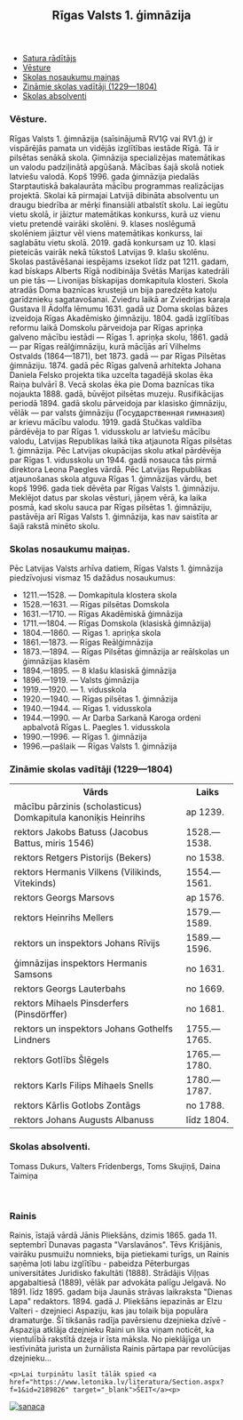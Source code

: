 <html lang="en">
<head>
<title>CSS Template</title>
<meta charset="utf-8">
<meta name="viewport" content="width=device-width, initial-scale=1">
<style>
* {
  box-sizing: border-box;
}

body {
  font-family: Arial, Helvetica, sans-serif;
}

/* Style the header */
header {
  background-color: #666;
  padding: 30px;
  text-align: center;
  font-size: 35px;
  color: white;
}

/* Container for flexboxes */
section {
  display: -webkit-flex;
  display: flex;
}

/* Style the navigation menu */
nav {
  -webkit-flex: 1;
  -ms-flex: 1;
  flex: 1;
  background: "Images/logo.jpg";
  padding: 20px;
}

/* Style the list inside the menu */
nav ul {
  list-style-type: none;
  padding: 0;
}

/* Style the content */
article {
  -webkit-flex: 3;
  -ms-flex: 3;
  flex: 3;
  background-color: #f1f1f1;
  padding: 10px;
}

/* Style the footer */
footer {
  background-color: #777;
  padding: 10px;
  text-align: center;
  color: white;
}

tr:nth-child(even) {
  background-color: #dddddd;
}
</style>
</head>
<body>
<header>
  <h2>Rīgas Valsts 1. ģimnāzija</h2>
</header>

<section>
  <nav>
    <ul>
      <li><a href="#saturs" id="saturs">Satura rādītājs</a></li>
      <li><a href="#vesture">Vēsture</a></li>
      <li><a href="#mainas">Skolas nosaukumu maiņas</a></li>
      <li><a href="#vaditaji">Zināmie skolas vadītāji (1229—1804)</a></li>
      <li><a href="#absolventi">Skolas absolventi</a></li>
    </ul>
  </nav>
  
  <article>
    <h1 id="vesture">Vēsture.</h1>
    <p>Rīgas Valsts 1. ģimnāzija (saīsinājumā RV1Ģ vai RV1.ģ) ir vispārējās pamata un vidējās izglītības iestāde Rīgā. Tā ir pilsētas senākā skola. Ģimnāzija specializējas matemātikas un valodu padziļinātā apgūšanā. Mācības šajā skolā notiek latviešu valodā. Kopš 1996. gada ģimnāzija piedalās Starptautiskā bakalaurāta mācību programmas realizācijas projektā. Skolai kā pirmajai Latvijā dibināta absolventu un draugu biedrība ar mērķi finansiāli atbalstīt skolu. Lai iegūtu vietu skolā, ir jāiztur matemātikas konkurss, kurā uz vienu vietu pretendē vairāki skolēni. 9. klases noslēgumā skolēniem jāiztur vēl viens matemātikas konkurss, lai saglabātu vietu skolā. 2019. gadā konkursam uz 10. klasi pieteicās vairāk nekā tūkstoš Latvijas 9. klašu skolēnu.
Skolas pastāvēšanai iespējams izsekot līdz pat 1211. gadam, kad bīskaps Alberts Rīgā nodibināja Svētās Marijas katedrāli un pie tās — Livonijas bīskapijas domkapitula klosteri. Skola atradās Doma baznīcas krustejā un bija paredzēta katoļu garīdznieku sagatavošanai. Zviedru laikā ar Zviedrijas karaļa Gustava II Ādolfa lēmumu 1631. gadā uz Doma skolas bāzes izveidoja Rīgas Akadēmisko ģimnāziju. 1804. gadā izglītības reformu laikā Domskolu pārveidoja par Rīgas apriņķa galveno mācību iestādi — Rīgas 1. apriņķa skolu, 1861. gadā — par Rīgas reālģimnāziju, kurā mācījās arī Vilhelms Ostvalds (1864—1871), bet 1873. gadā — par Rīgas Pilsētas ģimnāziju. 1874. gadā pēc Rīgas galvenā arhitekta Johana Daniela Felsko projekta tika uzcelta tagadējā skolas ēka Raiņa bulvārī 8. Vecā skolas ēka pie Doma baznīcas tika nojaukta 1888. gadā, būvējot pilsētas muzeju. Rusifikācijas periodā 1894. gadā skolu pārveidoja par klasisko ģimnāziju, vēlāk — par valsts ģimnāziju (Государственная гимназия) ar krievu mācību valodu. 1919. gadā Stučkas valdība pārdēvēja to par Rīgas 1. vidusskolu ar latviešu mācību valodu, Latvijas Republikas laikā tika atjaunota Rīgas pilsētas 1. ģimnāzija. Pēc Latvijas okupācijas skolu atkal pārdēvēja par Rīgas 1. vidusskolu un 1944. gadā nosauca tās pirmā direktora Leona Paegles vārdā. Pēc Latvijas Republikas atjaunošanas skola atguva Rīgas 1. ģimnāzijas vārdu, bet kopš 1996. gada tiek dēvēta par Rīgas Valsts 1. ģimnāziju. Meklējot datus par skolas vēsturi, jāņem vērā, ka laika posmā, kad skolu sauca par Rīgas pilsētas 1. ģimnāziju, pastāvēja arī Rīgas Valsts 1. ģimnāzija, kas nav saistīta ar šajā rakstā minēto skolu.
</p>
    <h1 id="mainas">Skolas nosaukumu maiņas.</h1>
    <p>Pēc Latvijas Valsts arhīva datiem, Rīgas Valsts 1. ģimnāzija piedzīvojusi vismaz 15 dažādus nosaukumus:
<ul>
<li>1211.—1528. — Domkapitula klostera skola</li>
<li>1528.—1631. — Rīgas pilsētas Domskola</li>
<li>1631.—1710. — Rīgas Akadēmiskā ģimnāzija</li>
<li>1711.—1804. — Rīgas Domskola (klasiskā ģimnāzija)</li>
<li>1804.—1860. — Rīgas 1. apriņķa skola</li>
<li>1861.—1873. — Rīgas Reālģimnāzija</li>
<li>1873.—1894. — Rīgas Pilsētas ģimnāzija ar reālskolas un ģimnāzijas klasēm</li>
<li>1894.—1895. — 8 klašu klasiskā ģimnāzija</li>
<li>1896.—1919. — Valsts ģimnāzija</li>
<li>1919.—1920. — 1. vidusskola</li>
<li>1920.—1940. — Rīgas pilsētas 1. ģimnāzija</li>
<li>1940.—1944. — Rīgas 1. vidusskola</li>
<li>1944.—1990. — Ar Darba Sarkanā Karoga ordeni apbalvotā Rīgas L. Paegles 1. vidusskola</li>
<li>1990.—1996. — Rīgas 1. ģimnāzija</li>
<li>1996.—pašlaik — Rīgas Valsts 1. ģimnāzija</li>
</ul>
</p>
    <h1 id="vaditaji">Zināmie skolas vadītāji (1229—1804)</h1>
<table>
  <tr>
    <th>Vārds</th>
    <th>Laiks</th>
  </tr>
  <tr>
    <td>mācību pārzinis (scholasticus) Domkapitula kanoniķis Heinrihs</td>
    <td>ap 1239.</td>
  </tr>
  <tr>
    <td>rektors Jakobs Batuss (Jacobus Battus, miris 1546)</td>
    <td>1528.—1538.</td>
  </tr>
  <tr>
    <td>rektors Retgers Pistorijs (Bekers)</td>
    <td>no 1538.</td>
  </tr>
  <tr>
    <td>rektors Hermanis Vilkens (Vilikinds, Vitekinds)</td>
    <td>1554.—1561. </td>
  </tr>
  <tr>
    <td>rektors Georgs Marsovs</td>
    <td>ap 1576.</td>
  </tr>
  <tr>
    <td>rektors Heinrihs Mellers</td>
    <td>1579.—1589.</td>
  </tr>
  <tr>
    <td>rektors un inspektors Johans Rīvijs</td>
    <td>1589.—1596.</td>
  </tr>
  <tr>
    <td>ģimnāzijas inspektors Hermanis Samsons</td>
    <td>no 1631.</td>
  </tr>
  <tr>
    <td>rektors Georgs Lauterbahs</td>
    <td>no 1669.</td>
  </tr>
  <tr>
    <td>rektors Mihaels Pinsderfers (Pinsdörffer)</td>
    <td>no 1681.</td>
  </tr>
  <tr>
    <td>rektors un inspektors Johans Gothelfs Lindners</td>
    <td>1755.—1765.</td>
  </tr>
  <tr>
    <td>rektors Gotlībs Šlēgels</td>
    <td>1765.—1780.</td>
  </tr>
  <tr>
    <td>rektors Karls Filips Mihaels Snells</td>
    <td>1780.—1787.</td>
  </tr>
  <tr>
    <td>rektors Kārlis Gotlobs Zontāgs</td>
    <td>no 1788.</td>
  </tr>
  <tr>
    <td>rektors Johans Augusts Albanuss</td>
    <td>līdz 1804.</td>
  </tr>
  
</table>
    <h1 id="absolventi">Skolas absolventi.</h1>
    <p>Tomass Dukurs, Valters Frīdenbergs, Toms Skujiņš, Daina Taimiņa</p>
    <br>
    <h1>Rainis</h1>
    <p>Rainis, īstajā vārdā Jānis Pliekšāns, dzimis 1865. gada 11. septembrī Dunavas pagasta "Varslavānos". Tēvs Krišjānis, vairāku pusmuižu nomnieks, bija pietiekami turīgs, un Rainis saņēma ļoti labu izglītību - pabeidza Pēterburgas universitātes Juridisko fakultāti (1888). Strādājis Viļņas apgabaltiesā (1889), vēlāk par advokāta palīgu Jelgavā. No 1891. līdz 1895. gadam bija Jaunās strāvas laikraksta "Dienas Lapa" redaktors. 1894. gadā J. Pliekšāns iepazinās ar Elzu Valteri - dzejnieci Aspaziju, kas jau tolaik bija populāra dramaturģe. Šī tikšanās radīja pavērsienu dzejnieka dzīvē - Aspazija atklāja dzejnieku Raini un lika viņam noticēt, ka vientulībā rakstītā dzeja ir īsta māksla. No pieklājīga un iestīvināta jurista un žurnālista Rainis pārtapa par revolūcijas dzejnieku...</p>
 
    <p>Lai turpinātu lasīt tālāk spied <a href="https://www.letonika.lv/literatura/Section.aspx?f=1&id=2189826" target="_blank">ŠEIT</a><p>
  </article>
</section>

<footer>
  <a href="http://r1g.edu.lv/v/index/">
<img src="![image](https://user-images.githubusercontent.com/106030914/170046187-32e20d6d-2153-4511-98c3-e9694c91efc7.png)" alt="sanaca" >
</footer>

</body>
</html>
